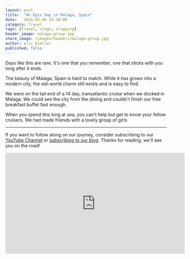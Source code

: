 ```yaml
---
layout: post
title:  "An Epic Day in Malaga, Spain"
date:   2016-05-04 15:30:00
category: Travel
tags: [travel, vlogs, vlogging]
header_image: malaga-group.jpg
share_image: /images/headers/malaga-group.jpg
author: eric_bieller
published: false
---
```


Days like this are rare. It's one that you remember, one that sticks with you long after it ends.

The beauty of Malaga, Spain is hard to match. While it has grown into a modern city, the old-world charm still exists and is easy to find.

We were on the tail end of a 14 day, transatlantic cruise when we docked in Malaga. We could see the city from the dining and couldn't finish our free breakfast buffet fast enough.

When you spend this long at sea, you can't help but get to know your fellow cruisers. We had made friends with a lovely group of girls

----

If you want to follow along on our journey, consider subscribing to our [YouTube Channel](https://www.youtube.com/c/TheEndlessAdventure?sub_confirmation=1) or [subscribing to our blog](http://conversational.us6.list-manage.com/subscribe?u=f210e827b5997f97a4c359077&id=cbb27cac9e). Thanks for reading, we'll see you on the road!

<iframe width="560" height="315" src="https://www.youtube.com/embed/Qm7a1IA7oQ8" frameborder="0" allowfullscreen></iframe>